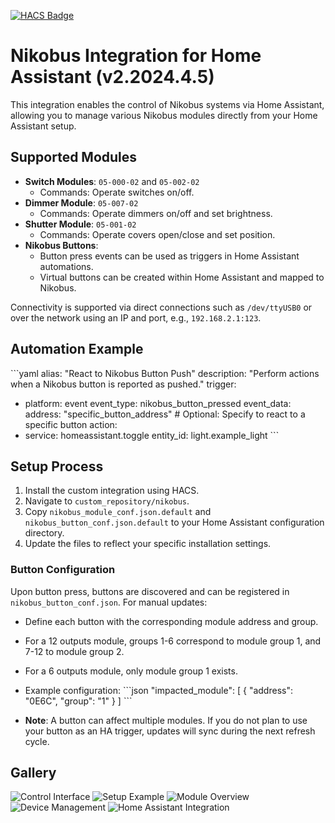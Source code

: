 
[![HACS Badge](https://img.shields.io/badge/HACS-Default-orange.svg?style=for-the-badge)](https://github.com/custom-components/hacs)

# Nikobus Integration for Home Assistant (v2.2024.4.5)

This integration enables the control of Nikobus systems via Home Assistant, allowing you to manage various Nikobus modules directly from your Home Assistant setup.

## Supported Modules

- **Switch Modules**: `05-000-02` and `05-002-02`
  - Commands: Operate switches on/off.
- **Dimmer Module**: `05-007-02`
  - Commands: Operate dimmers on/off and set brightness.
- **Shutter Module**: `05-001-02`
  - Commands: Operate covers open/close and set position.
- **Nikobus Buttons**:
  - Button press events can be used as triggers in Home Assistant automations.
  - Virtual buttons can be created within Home Assistant and mapped to Nikobus.

Connectivity is supported via direct connections such as `/dev/ttyUSB0` or over the network using an IP and port, e.g., `192.168.2.1:123`.

## Automation Example

\```yaml
alias: "React to Nikobus Button Push"
description: "Perform actions when a Nikobus button is reported as pushed."
trigger:
  - platform: event
    event_type: nikobus_button_pressed
    event_data:
      address: "specific_button_address"  # Optional: Specify to react to a specific button
action:
  - service: homeassistant.toggle
    entity_id: light.example_light
\```

## Setup Process

1. Install the custom integration using HACS.
2. Navigate to `custom_repository/nikobus`.
3. Copy `nikobus_module_conf.json.default` and `nikobus_button_conf.json.default` to your Home Assistant configuration directory.
4. Update the files to reflect your specific installation settings.

### Button Configuration

Upon button press, buttons are discovered and can be registered in `nikobus_button_conf.json`. For manual updates:

- Define each button with the corresponding module address and group.
- For a 12 outputs module, groups 1-6 correspond to module group 1, and 7-12 to module group 2.
- For a 6 outputs module, only module group 1 exists.
- Example configuration:
  \```json
  "impacted_module": [
    {
      "address": "0E6C",
      "group": "1"
    }
  ]
  \```

- **Note**: A button can affect multiple modules. If you do not plan to use your button as an HA trigger, updates will sync during the next refresh cycle.

## Gallery

![Control Interface](https://github.com/fdebrus/Nikobus-HA/assets/33791533/d0e82ca4-9a75-4a15-b471-a747b3abda1f)
![Setup Example](https://github.com/fdebrus/Nikobus-HA/assets/33791533/ec3e56de-5b9e-404a-b97f-341c4c96331a)
![Module Overview](https://github.com/fdebrus/Nikobus-HA/assets/33791533/4eb7a4e5-0789-45c0-bd80-1c8af84d6bd0)
![Device Management](https://github.com/fdebrus/Nikobus-HA/assets/33791533/0e92763a-cfbd-4b9c-ae97-b06d317f9544)
![Home Assistant Integration](https://github.com/fdebrus/Nikobus-HA/assets/33791533/a5cbb377-9274-42e6-bee7-abe58c62ca82)
